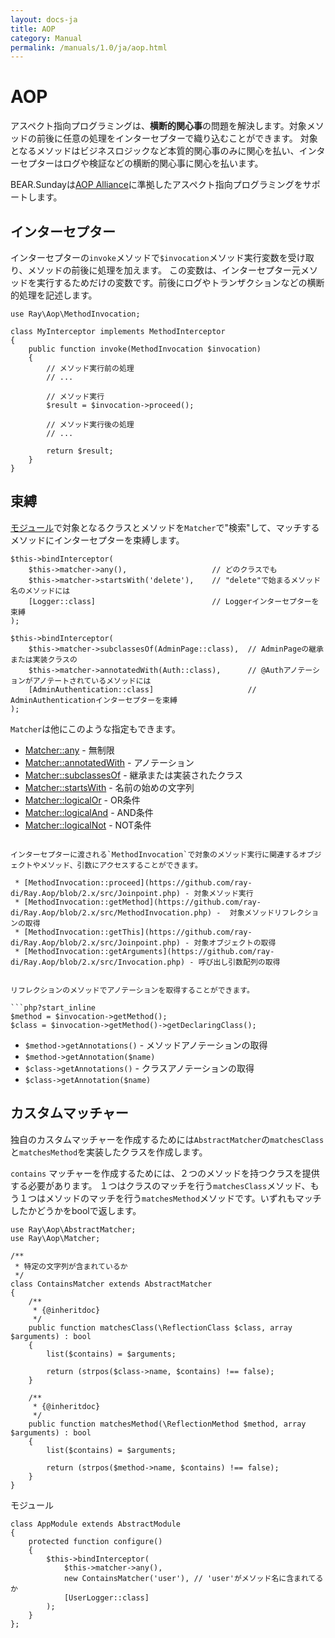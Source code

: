 ```yaml
---
layout: docs-ja
title: AOP
category: Manual
permalink: /manuals/1.0/ja/aop.html
---
```

# AOP

アスペクト指向プログラミングは、**横断的関心事**の問題を解決します。対象メソッドの前後に任意の処理をインターセプターで織り込むことができます。
対象となるメソッドはビジネスロジックなど本質的関心事のみに関心を払い、インターセプターはログや検証などの横断的関心事に関心を払います。

BEAR.Sundayは[AOP Alliance](http://aopalliance.sourceforge.net/)に準拠したアスペクト指向プログラミングをサポートします。

## インターセプター

インターセプターの`invoke`メソッドで`$invocation`メソッド実行変数を受け取り、メソッドの前後に処理を加えます。
この変数は、インターセプター元メソッドを実行するためだけの変数です。前後にログやトランザクションなどの横断的処理を記述します。

```php?start_inline
use Ray\Aop\MethodInvocation;

class MyInterceptor implements MethodInterceptor
{
    public function invoke(MethodInvocation $invocation)
    {
        // メソッド実行前の処理
        // ...

        // メソッド実行
        $result = $invocation->proceed();

        // メソッド実行後の処理
        // ...

        return $result;
    }
}
```

## 束縛

[モジュール](module.html)で対象となるクラスとメソッドを`Matcher`で"検索"して、マッチするメソッドにインターセプターを束縛します。

```php?start_inline
$this->bindInterceptor(
    $this->matcher->any(),                   // どのクラスでも
    $this->matcher->startsWith('delete'),    // "delete"で始まるメソッド名のメソッドには
    [Logger::class]                          // Loggerインターセプターを束縛
);

$this->bindInterceptor(
    $this->matcher->subclassesOf(AdminPage::class),  // AdminPageの継承または実装クラスの
    $this->matcher->annotatedWith(Auth::class),      // @Authアノテーションがアノテートされているメソッドには
    [AdminAuthentication::class]                     // AdminAuthenticationインターセプターを束縛
);
```

`Matcher`は他にこのような指定もできます。

 * [Matcher::any](https://github.com/ray-di/Ray.Aop/blob/develop-2/src/MatcherInterface.php#L16) - 無制限
 * [Matcher::annotatedWith](https://github.com/ray-di/Ray.Aop/blob/develop-2/src/MatcherInterface.php#L23) - アノテーション
 * [Matcher::subclassesOf](https://github.com/ray-di/Ray.Aop/blob/develop-2/src/MatcherInterface.php#L30) - 継承または実装されたクラス
 * [Matcher::startsWith](https://github.com/ray-di/Ray.Aop/blob/develop-2/src/MatcherInterface.php#L37) - 名前の始めの文字列
 * [Matcher::logicalOr](https://github.com/ray-di/Ray.Aop/blob/develop-2/src/MatcherInterface.php#L44) - OR条件
 * [Matcher::logicalAnd](https://github.com/ray-di/Ray.Aop/blob/develop-2/src/MatcherInterface.php#L51) - AND条件
 * [Matcher::logicalNot](https://github.com/ray-di/Ray.Aop/blob/develop-2/src/MatcherInterface.php#L58) - NOT条件
```

インターセプターに渡される`MethodInvocation`で対象のメソッド実行に関連するオブジェクトやメソッド、引数にアクセスすることができます。

 * [MethodInvocation::proceed](https://github.com/ray-di/Ray.Aop/blob/2.x/src/Joinpoint.php) - 対象メソッド実行
 * [MethodInvocation::getMethod](https://github.com/ray-di/Ray.Aop/blob/2.x/src/MethodInvocation.php) -  対象メソッドリフレクションの取得
 * [MethodInvocation::getThis](https://github.com/ray-di/Ray.Aop/blob/2.x/src/Joinpoint.php) - 対象オブジェクトの取得
 * [MethodInvocation::getArguments](https://github.com/ray-di/Ray.Aop/blob/2.x/src/Invocation.php) - 呼び出し引数配列の取得


リフレクションのメソッドでアノテーションを取得することができます。

```php?start_inline
$method = $invocation->getMethod();
$class = $invocation->getMethod()->getDeclaringClass();
```

 * `$method->getAnnotations()`     - メソッドアノテーションの取得
 * `$method->getAnnotation($name)`
 * `$class->getAnnotations()`    - クラスアノテーションの取得
 * `$class->getAnnotation($name)`

## カスタムマッチャー

独自のカスタムマッチャーを作成するためには`AbstractMatcher`の`matchesClass`と`matchesMethod`を実装したクラスを作成します。

`contains` マッチャーを作成するためには、２つのメソッドを持つクラスを提供する必要があります。
１つはクラスのマッチを行う`matchesClass`メソッド、もう１つはメソッドのマッチを行う`matchesMethod`メソッドです。いずれもマッチしたかどうかをboolで返します。

```php?start_inline
use Ray\Aop\AbstractMatcher;
use Ray\Aop\Matcher;

/**
 * 特定の文字列が含まれているか
 */
class ContainsMatcher extends AbstractMatcher
{
    /**
     * {@inheritdoc}
     */
    public function matchesClass(\ReflectionClass $class, array $arguments) : bool
    {
        list($contains) = $arguments;

        return (strpos($class->name, $contains) !== false);
    }

    /**
     * {@inheritdoc}
     */
    public function matchesMethod(\ReflectionMethod $method, array $arguments) : bool
    {
        list($contains) = $arguments;

        return (strpos($method->name, $contains) !== false);
    }
}
```

モジュール

```php?start_inline
class AppModule extends AbstractModule
{
    protected function configure()
    {
        $this->bindInterceptor(
            $this->matcher->any(),
            new ContainsMatcher('user'), // 'user'がメソッド名に含まれてるか
            [UserLogger::class]
        );
    }
};
```
